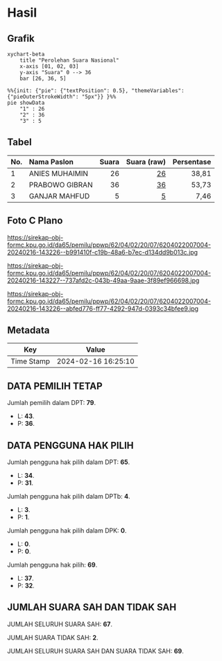 # Hasil

## Grafik

```mermaid
xychart-beta
    title "Perolehan Suara Nasional"
    x-axis [01, 02, 03]
    y-axis "Suara" 0 --> 36
    bar [26, 36, 5]
```

```mermaid
%%{init: {"pie": {"textPosition": 0.5}, "themeVariables": {"pieOuterStrokeWidth": "5px"}} }%%
pie showData
    "1" : 26
    "2" : 36
    "3" : 5
```

## Tabel

| No. | Nama Paslon    | Suara | Suara (raw) | Persentase |
|:--- |:-------------- | -----:| -----------:| ----------:|
| 1   | ANIES MUHAIMIN | 26    | [26][p-1]   | 38,81      |
| 2   | PRABOWO GIBRAN | 36    | [36][p-2]   | 53,73      |
| 3   | GANJAR MAHFUD  | 5     | [5][p-3]    | 7,46       |


[p-1]: https://github.com/gigit-pemilu/pemilu-2024/blob/main/pilpres/hitung-suara/sub/62-kalimantan-tengah/sub/04-barito-selatan/sub/02-dusun-hilir/sub/2007-teluk-timbau/sub/004-tps/sub/paslon-1.txt
[p-2]: https://github.com/gigit-pemilu/pemilu-2024/blob/main/pilpres/hitung-suara/sub/62-kalimantan-tengah/sub/04-barito-selatan/sub/02-dusun-hilir/sub/2007-teluk-timbau/sub/004-tps/sub/paslon-2.txt
[p-3]: https://github.com/gigit-pemilu/pemilu-2024/blob/main/pilpres/hitung-suara/sub/62-kalimantan-tengah/sub/04-barito-selatan/sub/02-dusun-hilir/sub/2007-teluk-timbau/sub/004-tps/sub/paslon-3.txt

## Foto C Plano

https://sirekap-obj-formc.kpu.go.id/da65/pemilu/ppwp/62/04/02/20/07/6204022007004-20240216-143226--b991410f-c19b-48a6-b7ec-d134dd9b013c.jpg

https://sirekap-obj-formc.kpu.go.id/da65/pemilu/ppwp/62/04/02/20/07/6204022007004-20240216-143227--737afd2c-043b-49aa-9aae-3f89ef966698.jpg

https://sirekap-obj-formc.kpu.go.id/da65/pemilu/ppwp/62/04/02/20/07/6204022007004-20240216-143226--abfed776-ff77-4292-947d-0393c34bfee9.jpg


## Metadata

| Key        | Value               |
| ---------- | ------------------- |
| Time Stamp | 2024-02-16 16:25:10 |


## DATA PEMILIH TETAP

Jumlah pemilih dalam DPT: **79**.
 * L: **43**.
 * P: **36**.

## DATA PENGGUNA HAK PILIH

Jumlah pengguna hak pilih dalam DPT: **65**.
 * L: **34**.
 * P: **31**.

Jumlah pengguna hak pilih dalam DPTb: **4**.
 * L: **3**.
 * P: **1**.

Jumlah pengguna hak pilih dalam DPK: **0**.
 * L: **0**.
 * P: **0**.

Jumlah pengguna hak pilih: **69**.
 * L: **37**.
 * P: **32**.

## JUMLAH SUARA SAH DAN TIDAK SAH

JUMLAH SELURUH SUARA SAH: **67**.

JUMLAH SUARA TIDAK SAH: **2**.

JUMLAH SELURUH SUARA SAH DAN SUARA TIDAK SAH: **69**.


